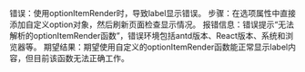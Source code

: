 错误：使用optionItemRender时，导致label显示错误。
步骤：在选项属性中直接添加自定义option对象，然后刷新页面检查显示情况。
报错信息：错误提示“无法解析的optionItemRender函数”，错误环境包括antd版本、React版本、系统和浏览器等。
期望结果：期望使用自定义的optionItemRender函数能正常显示label内容，但目前该函数无法正确工作。
